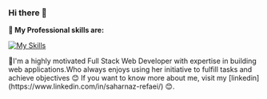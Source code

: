 ### Hi there 👋

 <strong>
  🔭  My Professional skills are:
  </strong>

<p align="center"> 
 
[![My Skills](https://skillicons.dev/icons?i=js,html,css,bootstrap,nodejs,express,react,redux,mongodb)](https://skillicons.dev)
  
</p>
🌱I'm a highly motivated Full Stack Web Developer with expertise in building web applications.Who always enjoys using her initiative to fulfill tasks and achieve objectives 😊 
If you want to know more about me, visit my [linkedin](https://www.linkedin.com/in/saharnaz-refaei/) 😊.
